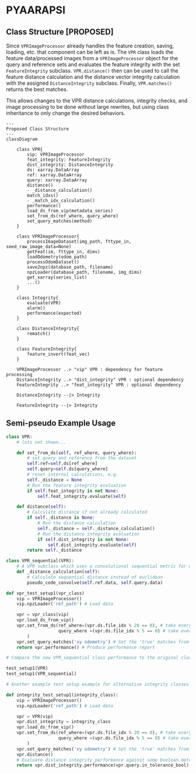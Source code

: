 # PYAARAPSI


## Class Structure [PROPOSED]

Since `VPRImageProcessor` already handles the feature creation, saving, loading, etc. that component can be left as is.
The `VPR` class loads the feature data/processed images from a `VPRImageProcessor` object for the query and reference sets and evaluates the feature integrity with the set `FeatureIntegrity` subclass. `VPR.distance()` then can be used to call the feature distance calculation and the distance vector integrity calculation with the assigned `DistanceIntegrity` subclass. Finally, `VPR.matches()` returns the best matches.

This allows changes to the VPR distance calculations, integrity checks, and image processing to be done without large rewrites, but using class inheritance to only change the desired behaviors.

```mermaid
---
Proposed Class Structure
---
classDiagram

    class VPR{
        vip: VPRImageProcessor
        feat_integrity: FeatureIntegrity
        dist_integrity: DistanceIntegrity
        ds: xarray.DataArray
        ref: xarray.DataArray
        query: xarray.DataArray
        distance()
        - _distance_calculation()
        match_idxs()
        - _match_idx_calculation()
        performance()
        load_ds_from_vip(metadata_series)
        set_from_ds(ref_where, query_where)
        set_query_matches(method)
    }

    class VPRImageProcessor{
        processImageDataset(img_path, fttype_in, seed_raw_image_data=None)
        getFeat(im, fttype_in, dims)
        loadOdometry(odom_path)
        processOdomDataset()
        save2npz(database_path, filename)
        npzLoader(database_path, filename, img_dims)
        get_xarray(series_list)
        ...()
    }

    class Integrity{
        evaluate(VPR)
        alarm()
        performance(expected)
    }

    class DistanceIntegrity{
        rematch()
    }

    class FeatureIntegrity{
        feature_invert(feat_vec)
    }

    VPRImageProcessor ..> "vip" VPR : dependency for feature processing
    DistanceIntegrity ..> "dist_integrity" VPR : optional dependency
    FeatureIntegrity ..> "feat_integrity" VPR : optional dependency

    DistanceIntegrity --|> Integrity 

    FeatureIntegrity --|> Integrity

```
## Semi-pseudo Example Usage

```python
class VPR:
    # lots not shown...

    def set_from_ds(self, ref_where, query_where):
        # set query and reference from the dataset
        self.ref=self.ds[ref_where]
        self.query=self.ds[query_where]
        # reset internal calculations, e.g.
        self._distance = None
        # Run the feature integrity evaluation
        if self.feat_integrity is not None:
            self.feat_integrity.evaluate(self)

    def distance(self):
        # Calculate distance if not already calculated
        if self._distance is None:
            # Run the distance calculation
            self._distance = self._distance_calculation()
            # Run the distance integrity evaluation
            if self.dist_integrity is not None:
                self.dist_integrity.evaluate(self)
        return self._distance

class VPR_sequential(VPR):
    # A VPR subclass which uses a convolutional sequential metric for distance
    def _distance_calculation(self):
        # Calculate sequential distance instead of euclidean
        pseudo_code_convolve(self.ref.data, self.query.data)

def vpr_test_setup1(vpr_class)
    vip = VPRImageProcessor()
    vip.npzLoader('ref_path') # Load data

    vpr = vpr_class(vip)
    vpr.load_ds_from_vip()
    vpr.set_from_ds(ref_where=(vpr.ds.file_idx % 20 == 0), # take every 20th image
                    query_where =(vpr.ds.file_idx % 5 == 0) # take every 5th image
        )
    vpr.set_query_matches('xy odometry') # Set the 'true' matches from the odometry
    return vpr.performance() # Produce performance report

# Compare the new VPR_sequential class performance to the original class performance

test_setup1(VPR)
test_setup1(VPR_sequential)

# Another example test setup example for alternative integrity classes

def integrity_test_setup1(integrity_class):
    vip = VPRImageProcessor()
    vip.npzLoader('ref_path') # Load data

    vpr = VPR(vip)
    vpr.dist_integrity = integrity_class
    vpr.load_ds_from_vip()
    vpr.set_from_ds(ref_where=(vpr.ds.file_idx % 20 == 0), # take every 20th image
                    query_where =(vpr.ds.file_idx % 5 == 0) # take every 5th image
        )
    vpr.set_query_matches('xy odometry') # Set the 'true' matches from the odometry
    vpr.distance()
    # Evaluate distance integrity performance against some boolean metadata
    return vpr.dist_integrity.performance(vpr.query.in_tolerance_bool) # Produce performance report
```